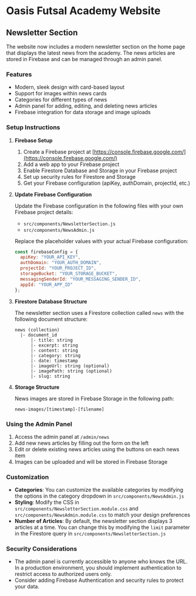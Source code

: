 # Oasis Futsal Academy Website

## Newsletter Section

The website now includes a modern newsletter section on the home page that displays the latest news from the academy. The news articles are stored in Firebase and can be managed through an admin panel.

### Features

- Modern, sleek design with card-based layout
- Support for images within news cards
- Categories for different types of news
- Admin panel for adding, editing, and deleting news articles
- Firebase integration for data storage and image uploads

### Setup Instructions

1. **Firebase Setup**

   1. Create a Firebase project at [https://console.firebase.google.com/](https://console.firebase.google.com/)
   2. Add a web app to your Firebase project
   3. Enable Firestore Database and Storage in your Firebase project
   4. Set up security rules for Firestore and Storage
   5. Get your Firebase configuration (apiKey, authDomain, projectId, etc.)

2. **Update Firebase Configuration**

   Update the Firebase configuration in the following files with your own Firebase project details:
   
   - `src/components/NewsletterSection.js`
   - `src/components/NewsAdmin.js`
   
   Replace the placeholder values with your actual Firebase configuration:
   
   ```javascript
   const firebaseConfig = {
     apiKey: "YOUR_API_KEY",
     authDomain: "YOUR_AUTH_DOMAIN",
     projectId: "YOUR_PROJECT_ID",
     storageBucket: "YOUR_STORAGE_BUCKET",
     messagingSenderId: "YOUR_MESSAGING_SENDER_ID",
     appId: "YOUR_APP_ID"
   };
   ```

3. **Firestore Database Structure**

   The newsletter section uses a Firestore collection called `news` with the following document structure:
   
   ```
   news (collection)
     |- document_id
         |- title: string
         |- excerpt: string
         |- content: string
         |- category: string
         |- date: timestamp
         |- imageUrl: string (optional)
         |- imagePath: string (optional)
         |- slug: string
   ```

4. **Storage Structure**

   News images are stored in Firebase Storage in the following path:
   
   ```
   news-images/[timestamp]-[filename]
   ```

### Using the Admin Panel

1. Access the admin panel at `/admin/news`
2. Add new news articles by filling out the form on the left
3. Edit or delete existing news articles using the buttons on each news item
4. Images can be uploaded and will be stored in Firebase Storage

### Customization

- **Categories**: You can customize the available categories by modifying the options in the category dropdown in `src/components/NewsAdmin.js`
- **Styling**: Modify the CSS in `src/components/NewsletterSection.module.css` and `src/components/NewsAdmin.module.css` to match your design preferences
- **Number of Articles**: By default, the newsletter section displays 3 articles at a time. You can change this by modifying the `limit` parameter in the Firestore query in `src/components/NewsletterSection.js`

### Security Considerations

- The admin panel is currently accessible to anyone who knows the URL. In a production environment, you should implement authentication to restrict access to authorized users only.
- Consider adding Firebase Authentication and security rules to protect your data.
